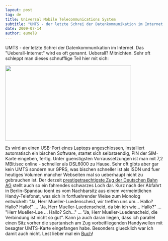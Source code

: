 ```yaml
---
layout: post
tag: de
title: Universal Mobile Telecommunications System
subtitle: "UMTS - der letzte Schrei der Datenkommunikation im Internet. Das Ueberall-Internet wird es oft genannt. Ueberall? Mitnichten. Sehr oft schleppt man dieses schnufflige Teil hier mit sich:nn nnEs wird an einen USB-Port eines Laptops angeschlossen,&hellip;"
date: 2009-07-14
author: eumel8
---
```


UMTS - der letzte Schrei der Datenkommunikation im Internet. Das "Ueberall-Internet" wird es oft genannt. Ueberall? Mitnichten. Sehr oft schleppt man dieses schnufflige Teil hier mit sich:

<div class="image_block"><img src="http://blog.eumelnet.de/blogs/media/blogs/blog/vodafone-umts-stick.jpg" alt="" title="" width="400" height="239" /></div> 

Es wird an einen USB-Port eines Laptops angeschlossen, installiert automatisch ein bischen Software, startet sich selbstaendig, PIN der SIM-Karte eingeben, fertig. Unter guenstigsten Vorraussetzungen ist man mit 7,2 MBit/sec online - schneller als DSL6000 zu Hause.
Sehr oft gibts aber gar kein UMTS sondern nur GPRS, was bischen schneller ist als ISDN und fuer heutiges Volumen mancher Webseiten mal so ueberhaupt nicht zu gebrauchen ist.
Der derzeit <a href="http://www.bahn.de/p/view/service/zug/fahrzeuge/ice_sprinter.shtml">prestigetraechtigste Zug der Deutschen Bahn AG</a> stellt auch so ein fahrendes schwarzes Loch dar. Kurz nach der Abfahrt in Berlin-Spandau toent es vom Nachbarsitz aus einem vermeintlichen Handy-Telefonat, was sich in fortfuehrender Weise zum Monolog entwickelt: "Ja, Herr Mueller-Luedenscheid, wir treffen uns um... Hallo? Hallo? Hallo!" ... "Ja, Herr Mueller-Luedenscheid, da bin ich wie... Hallo?" ... "Herr Mueller-Lue ... Hallo? Sch..." ... "Ja, Herr Mueller-Luedenscheid, die Verbindung ist nicht so gut".
Kann ja auch daran liegen, dass ich parallel einen Sitz vorher die spartanisch am Zug vorbeifliegenden Handywellen mit besagter UMTS-Karte eingefangen habe. Besonders gluecklich war ich damit auch nicht. Lest lieber mal ein <a href="http://www.axelhacke.de/">Buch</a>!
